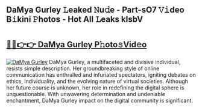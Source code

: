 ## DaMya Gurley 𝙻eaked 𝙽u𝚍e - Part-sO7 𝚅𝚒deo B𝚒kini 𝙿hotos - Hot All 𝙻eaks kIsbV

# <h2><a href="http://ld0827g.urlbe.top/?page=DaMya+Gurley">🔗🔗👉👉 DaMya Gurley P𝚑oto𝚜Vid𝚎o</a></h2>

[![DaMya Gurley](https://i.imgur.com/eBuTRDB.gif)](http://ld0827g.urlbe.top/?page=DaMya+Gurley)
DaMya Gurley, a multifaceted and divisive individual, resists simple description. Her groundbreaking style of online communication has enthralled and infuriated spectators, igniting debates on ethics, individuality, and the evolving nature of virtual societies. Although her future course is unknown, her role in redefining the digital sphere is unquestionable. With unwavering determination and undeniable enchantment, DaMya Gurley impact on the digital community is significant.
